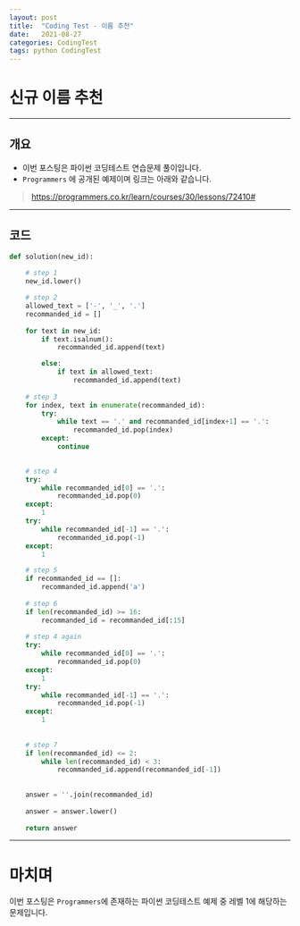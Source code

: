 ```yaml
---
layout: post
title:  "Coding Test - 이름 추천"
date:   2021-08-27
categories: CodingTest
tags: python CodingTest
---
```

# 신규 이름 추천
---

## 개요

* 이번 포스팅은 파이썬 코딩테스트 연습문제 풀이입니다.
* `Programmers` 에 공개된 예제이며 링크는 아래와 같습니다.

> <https://programmers.co.kr/learn/courses/30/lessons/72410#>
    
---
    
## 코드

```python
def solution(new_id):
    
    # step 1
    new_id.lower()

    # step 2
    allowed_text = ['-', '_', '.']
    recommanded_id = []
    
    for text in new_id:
        if text.isalnum():
            recommanded_id.append(text)

        else:
            if text in allowed_text:
                recommanded_id.append(text)
    
    # step 3
    for index, text in enumerate(recommanded_id):
        try:
            while text == '.' and recommanded_id[index+1] == '.':
                recommanded_id.pop(index)
        except:
            continue

            
    # step 4
    try:
        while recommanded_id[0] == '.':
            recommanded_id.pop(0)
    except:
        1
    try:
        while recommanded_id[-1] == '.':
            recommanded_id.pop(-1)
    except:
        1

    # step 5
    if recommanded_id == []:
        recommanded_id.append('a')
    
    # step 6
    if len(recommanded_id) >= 16:
        recommanded_id = recommanded_id[:15]
    
    # step 4 again
    try:
        while recommanded_id[0] == '.':
            recommanded_id.pop(0)
    except:
        1
    try:
        while recommanded_id[-1] == '.':
            recommanded_id.pop(-1)
    except:
        1
  
        
    # step 7
    if len(recommanded_id) <= 2:
        while len(recommanded_id) < 3:
            recommanded_id.append(recommanded_id[-1])
            
    
    answer = ''.join(recommanded_id)
    
    answer = answer.lower()
    
    return answer
```

---
# 마치며
이번 포스팅은 `Programmers`에 존재하는 파이썬 코딩테스트 예제 중 레벨 1에 해당하는 문제입니다. 